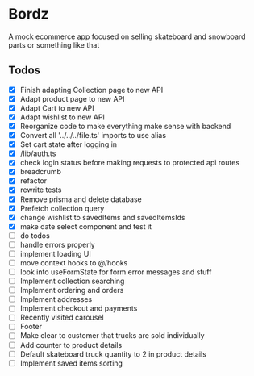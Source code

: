 # Bordz

A mock ecommerce app focused on selling skateboard and snowboard parts or something like that

## Todos

-   [x] Finish adapting Collection page to new API
-   [x] Adapt product page to new API
-   [x] Adapt Cart to new API
-   [x] Adapt wishlist to new API
-   [x] Reorganize code to make everything make sense with backend
-   [x] Convert all '../../../file.ts' imports to use alias
-   [x] Set cart state after logging in
-   [x] /lib/auth.ts
-   [x] check login status before making requests to protected api routes
-   [x] breadcrumb
-   [x] refactor
-   [x] rewrite tests
-   [x] Remove prisma and delete database
-   [x] Prefetch collection query
-   [x] change wishlist to savedItems and savedItemsIds
-   [x] make date select component and test it
-   [ ] do todos
-   [ ] handle errors properly
-   [ ] implement loading UI
-   [ ] move context hooks to @/hooks
-   [ ] look into useFormState for form error messages and stuff
-   [ ] Implement collection searching
-   [ ] Implement ordering and orders
-   [ ] Implement addresses
-   [ ] Implement checkout and payments
-   [ ] Recently visited carousel
-   [ ] Footer
-   [ ] Make clear to customer that trucks are sold individually
-   [ ] Add counter to product details
-   [ ] Default skateboard truck quantity to 2 in product details
-   [ ] Implement saved items sorting
